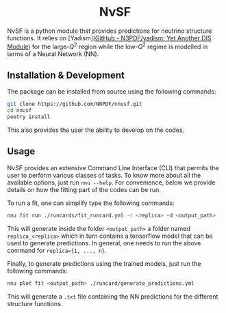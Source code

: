 <h1 align="center">NνSF</h1>

NνSF is a python module that provides predictions for neutrino structure functions. It relies on [Yadism]([GitHub - N3PDF/yadism: Yet Another DIS Module](https://github.com/N3PDF/yadism)) for the large-$Q^2$ region while the low-$Q^2$ regime is modelled in terms of a Neural Network (NN).

## Installation & Development

The package can be installed from source using the following commands:

```bash
git clone https://github.com/NNPDF/nnusf.git
cd nnusf
poetry install
```

This also provides the user the ability to develop on the codes.

## Usage

NνSF provides an extensive Command Line Interface (CLI) that permits the user to perform various classes of tasks. To know more about all the available options, just run `nnu --help`. For convenience, below we provide details on how the fitting part of the codes can be run.

To run a fit, one can simplify type the following commands:

```bash
nnu fit run ./runcards/fit_runcard.yml -r <replica> -d <output_path>
```

This will generate inside the folder `<output_path>` a folder named `replica_<replica>` which in turn contains a tensorflow model that can be used to generate predictions. In general, one needs to run the above command for `replica={1, ..., n}`. 

Finally, to generate predictions using the trained models, just run the following commands:

```bash
nnu plot fit <output_path> ./runcard/generate_predictions.yml 
```

This will generate a `.txt` file containing the NN predictions for the different structure functions.
